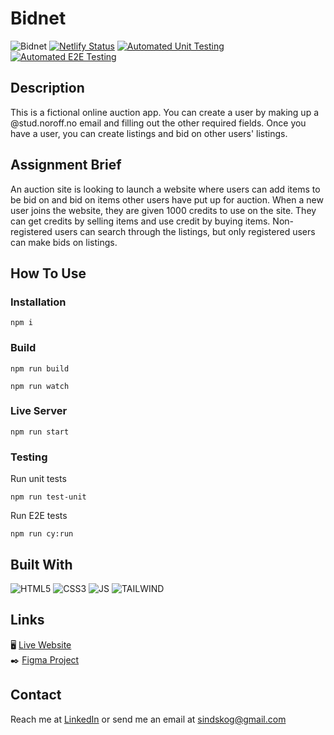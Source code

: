 # Bidnet
![Bidnet](https://github.com/sindrebenjamin/semester-project-2/assets/111867312/b3fdb9de-1cff-4951-bd37-6cb7e6f26cf9)
[![Netlify Status](https://api.netlify.com/api/v1/badges/89d81da2-c70b-444d-a0ae-0eb76137a9a4/deploy-status)](https://app.netlify.com/sites/darling-hamster-2c4e31/deploys)
[![Automated Unit Testing](https://github.com/sindrebenjamin/semester-project-2/actions/workflows/unit-test.yml/badge.svg)](https://github.com/sindrebenjamin/semester-project-2/actions/workflows/unit-test.yml)
[![Automated E2E Testing](https://github.com/sindrebenjamin/semester-project-2/actions/workflows/e2e-test.yml/badge.svg)](https://github.com/sindrebenjamin/semester-project-2/actions/workflows/e2e-test.yml)

## Description
This is a fictional online auction app. You can create a user by making up a @stud.noroff.no email and filling out the other required fields. Once you have a user, you can create listings and bid on other users' listings. 

## Assignment Brief
An auction site is looking to launch a website where users can add items to be bid on and bid on items other users have put up for auction. When a new user joins the website, they are given 1000 credits to use on the site. They can get credits by selling items and use credit by buying items. Non-registered users can search through the listings, but only registered users can make bids on listings.

## How To Use
### Installation
```
npm i
```
### Build
```
npm run build
```
```
npm run watch
```
### Live Server
```
npm run start
```
### Testing
Run unit tests
```
npm run test-unit
```
Run E2E tests
```
npm run cy:run
```

## Built With
![HTML5](https://img.shields.io/badge/-HTML5-white?style=for-the-badge&logo=html5)
![CSS3](https://img.shields.io/badge/-CSS3-white?style=for-the-badge&logo=css3&logoColor=264de4)
![JS](https://img.shields.io/badge/JavaScript-323330?style=for-the-badge&logo=javascript&logoColor=F7DF1E)
![TAILWIND](https://img.shields.io/badge/Tailwind_CSS-38B2AC?style=for-the-badge&logo=tailwind-css&logoColor=white)

## Links
🖥️ [Live Website](https://darling-hamster-2c4e31.netlify.app/index.html "View the project live through Netlify")   
✒️ [Figma Project](https://www.figma.com/file/PuwPrwWjfleDTozpVBqGkN/Semester-Project-02---Sindre-Skoglund-Hansen?type=design&node-id=17%3A2&mode=design&t=Mka44rZwgjYPHvPh-1 "View the Figma prototype")

## Contact
Reach me at [LinkedIn](https://www.linkedin.com/in/sindre-skoglund-hansen-673825148/) or send me an email at sindskog@gmail.com
